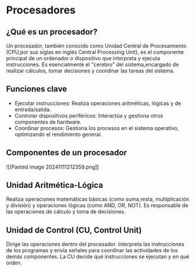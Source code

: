 # Procesadores

## ¿Qué es un procesador?

Un procesador, también conocido como Unidad Central de Procesamiento (CPU,por sus siglas en inglés Central Processing Unit), es el componente principal de un ordenador o dispositivo que interpreta y ejecuta instrucciones. Es esencialmente el "cerebro" del sistema,encargado de realizar cálculos, tomar decisiones y coordinar las tareas del sistema.

## Funciones clave

- Ejecutar instrucciones: Realiza operaciones aritméticas, lógicas y de entrada/salida.
- Controlar dispositivos periféricos: Interactúa y gestiona otros componentes de hardware.
- Coordinar procesos: Gestiona los procesos en el sistema operativo, optimizando el rendimiento general.

## Componentes de un procesador

![[Pasted image 20241111212359.png]]

## Unidad Aritmética-Lógica

Realiza operaciones matemáticas básicas (como suma,resta, multiplicación y división) y operaciones lógicas (como AND, OR, NOT). Es responsable de las operaciones de cálculo y toma de decisiones.

## Unidad de Control (CU, Control Unit)

Dirige las operaciones dentro del procesador. Interpreta las instrucciones de los programas y envía señales para coordinar las actividades de los demás componentes. La CU decide qué instrucciones se ejecutan y en qué orden.

